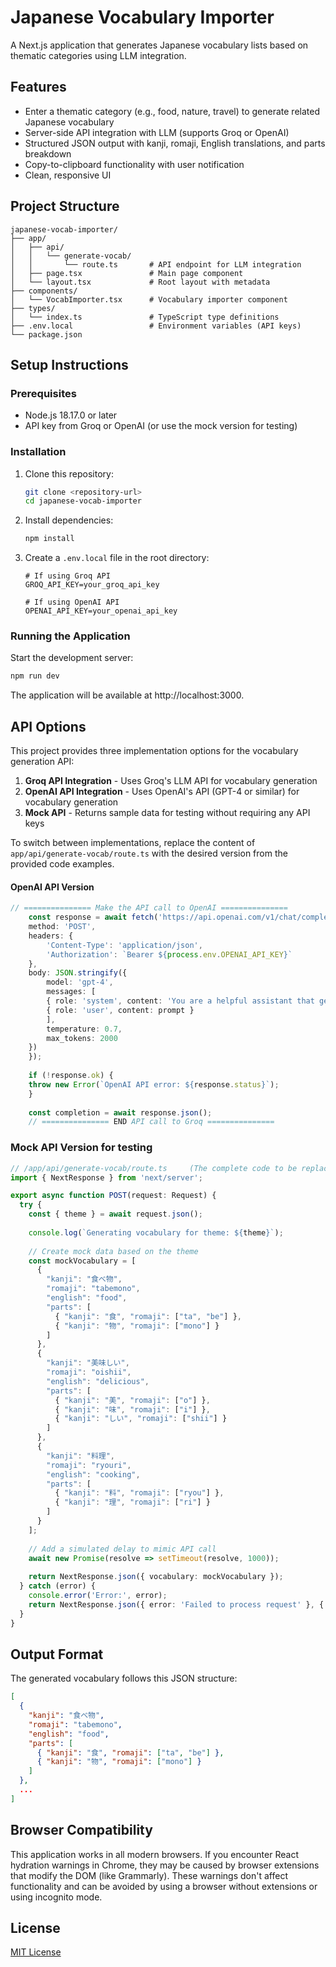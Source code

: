 # Japanese Vocabulary Importer

A Next.js application that generates Japanese vocabulary lists based on thematic categories using LLM integration.

## Features

- Enter a thematic category (e.g., food, nature, travel) to generate related Japanese vocabulary
- Server-side API integration with LLM (supports Groq or OpenAI)
- Structured JSON output with kanji, romaji, English translations, and parts breakdown
- Copy-to-clipboard functionality with user notification
- Clean, responsive UI

## Project Structure

```
japanese-vocab-importer/
├── app/
│   ├── api/
│   │   └── generate-vocab/
│   │       └── route.ts       # API endpoint for LLM integration
│   ├── page.tsx               # Main page component
│   └── layout.tsx             # Root layout with metadata
├── components/
│   └── VocabImporter.tsx      # Vocabulary importer component
├── types/
│   └── index.ts               # TypeScript type definitions
├── .env.local                 # Environment variables (API keys)
└── package.json
```

## Setup Instructions

### Prerequisites

- Node.js 18.17.0 or later
- API key from Groq or OpenAI (or use the mock version for testing)

### Installation

1. Clone this repository:
   ```bash
   git clone <repository-url>
   cd japanese-vocab-importer
   ```

2. Install dependencies:
   ```bash
   npm install
   ```

3. Create a `.env.local` file in the root directory:
   ```
   # If using Groq API
   GROQ_API_KEY=your_groq_api_key
   
   # If using OpenAI API
   OPENAI_API_KEY=your_openai_api_key
   ```

### Running the Application

Start the development server:
```bash
npm run dev
```

The application will be available at http://localhost:3000.

## API Options

This project provides three implementation options for the vocabulary generation API:

1. **Groq API Integration** - Uses Groq's LLM API for vocabulary generation
2. **OpenAI API Integration** - Uses OpenAI's API (GPT-4 or similar) for vocabulary generation
3. **Mock API** - Returns sample data for testing without requiring any API keys

To switch between implementations, replace the content of `app/api/generate-vocab/route.ts` with the desired version from the provided code examples.

#### OpenAI API Version
```ts
// =============== Make the API call to OpenAI ===============
    const response = await fetch('https://api.openai.com/v1/chat/completions', {
    method: 'POST',
    headers: {
        'Content-Type': 'application/json',
        'Authorization': `Bearer ${process.env.OPENAI_API_KEY}`
    },
    body: JSON.stringify({
        model: 'gpt-4',
        messages: [
        { role: 'system', content: 'You are a helpful assistant that generates Japanese vocabulary lists in JSON format.' },
        { role: 'user', content: prompt }
        ],
        temperature: 0.7,
        max_tokens: 2000
    })
    });
    
    if (!response.ok) {
    throw new Error(`OpenAI API error: ${response.status}`);
    }
    
    const completion = await response.json();
    // =============== END API call to Groq ===============
```

### Mock API Version for testing
```ts
// /app/api/generate-vocab/route.ts     (The complete code to be replaced)
import { NextResponse } from 'next/server';

export async function POST(request: Request) {
  try {
    const { theme } = await request.json();
    
    console.log(`Generating vocabulary for theme: ${theme}`);
    
    // Create mock data based on the theme
    const mockVocabulary = [
      {
        "kanji": "食べ物",
        "romaji": "tabemono",
        "english": "food",
        "parts": [
          { "kanji": "食", "romaji": ["ta", "be"] },
          { "kanji": "物", "romaji": ["mono"] }
        ]
      },
      {
        "kanji": "美味しい",
        "romaji": "oishii",
        "english": "delicious",
        "parts": [
          { "kanji": "美", "romaji": ["o"] },
          { "kanji": "味", "romaji": ["i"] },
          { "kanji": "しい", "romaji": ["shii"] }
        ]
      },
      {
        "kanji": "料理",
        "romaji": "ryouri",
        "english": "cooking",
        "parts": [
          { "kanji": "料", "romaji": ["ryou"] },
          { "kanji": "理", "romaji": ["ri"] }
        ]
      }
    ];
    
    // Add a simulated delay to mimic API call
    await new Promise(resolve => setTimeout(resolve, 1000));
    
    return NextResponse.json({ vocabulary: mockVocabulary });
  } catch (error) {
    console.error('Error:', error);
    return NextResponse.json({ error: 'Failed to process request' }, { status: 500 });
  }
}
```

## Output Format

The generated vocabulary follows this JSON structure:

```json
[
  {
    "kanji": "食べ物",
    "romaji": "tabemono",
    "english": "food",
    "parts": [
      { "kanji": "食", "romaji": ["ta", "be"] },
      { "kanji": "物", "romaji": ["mono"] }
    ]
  },
  ...
]
```

## Browser Compatibility

This application works in all modern browsers. If you encounter React hydration warnings in Chrome, they may be caused by browser extensions that modify the DOM (like Grammarly). These warnings don't affect functionality and can be avoided by using a browser without extensions or using incognito mode.

## License

[MIT License](LICENSE)